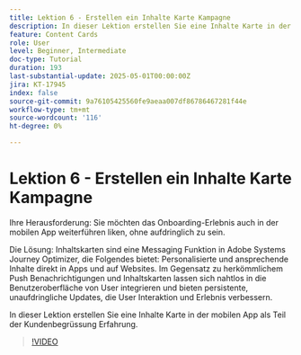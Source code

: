 ```yaml
---
title: Lektion 6 - Erstellen ein Inhalte Karte Kampagne
description: In dieser Lektion erstellen Sie eine Inhalte Karte in der mobilen App als Teil des Kundenwillkommenserlebnisses.
feature: Content Cards
role: User
level: Beginner, Intermediate
doc-type: Tutorial
duration: 193
last-substantial-update: 2025-05-01T00:00:00Z
jira: KT-17945
index: false
source-git-commit: 9a76105425560fe9aeaa007df86786467281f44e
workflow-type: tm+mt
source-wordcount: '116'
ht-degree: 0%

---
```



# Lektion 6 - Erstellen ein Inhalte Karte Kampagne

Ihre Herausforderung: Sie möchten das Onboarding-Erlebnis auch in der mobilen App weiterführen liken,
ohne aufdringlich zu sein.

Die Lösung: Inhaltskarten sind eine Messaging Funktion in Adobe Systems Journey Optimizer, die Folgendes bietet:
Personalisierte und ansprechende Inhalte direkt in Apps und auf Websites. Im Gegensatz zu herkömmlichem Push
Benachrichtigungen und Inhaltskarten lassen sich nahtlos in die Benutzeroberfläche von User integrieren und bieten persistente, unaufdringliche Updates, die User Interaktion und Erlebnis verbessern.

In dieser Lektion erstellen Sie eine Inhalte Karte in der mobilen App als Teil der Kundenbegrüssung
Erfahrung.

>[!VIDEO](https://video.tv.adobe.com/v/3457973/?learn=on&enablevpops)
